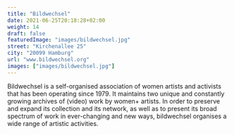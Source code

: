 ```yaml
---
title: "Bildwechsel"
date: 2021-06-25T20:18:28+02:00
weight: 14
draft: false
featuredImage: "images/bildwechsel.jpg"
street: "Kirchenallee 25"
city: "20099 Hamburg"
url: "www.bildwechsel.org"
images: ["images/bildwechsel.jpg"]
---
```


Bildwechsel is a self-organised association of women artists and activists
that has been operating since 1979. It maintains two unique and constantly
growing archives of (video) work by women+ artists. In order to
preserve and expand its collection and its network, as well as to present
its broad spectrum of work in ever-changing and new ways, bildwechsel
organises a wide range of artistic activities.
